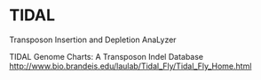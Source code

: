 # TIDAL
Transposon Insertion and Depletion AnaLyzer

TIDAL Genome Charts: A Transposon Indel Database 
http://www.bio.brandeis.edu/laulab/Tidal_Fly/Tidal_Fly_Home.html
